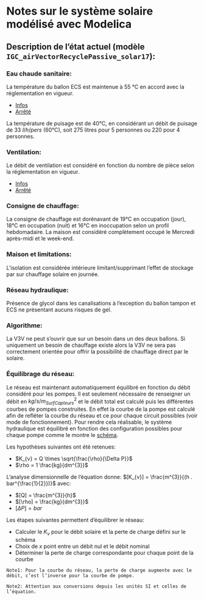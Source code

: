 # Notes sur le système solaire modélisé avec Modelica


## Description de l’état actuel (modèle `IGC_airVectorRecyclePassive_solar17`):

### Eau chaude sanitaire:
La température du ballon ECS est maintenue à 55 °C en accord avec la réglementation
en vigueur.

 - [Infos](http://conseils.xpair.com/consulter_parole_expert/reglementation_temperature_ecs.htm)
 - [Arrêté](https://www.legifrance.gouv.fr/affichTexte.do?cidTexte=JORFTEXT000000423756&dateTexte=)

La température de puisage est de 40°C, en considérant un débit de puisage de 33 $l/h/pers$ (60°C),
soit 275 litres pour 5 personnes ou 220 pour 4 personnes.

### Ventilation:
Le débit de ventilation est considéré en fonction du nombre de pièce selon la réglementation
en vigueur.

 - [Infos](http://www.aldes.fr/contents/fiches-pratiques-1/ventilation/les-debits-reglementaires)
 - [Arrêté](https://www.legifrance.gouv.fr/affichTexte.do?cidTexte=JORFTEXT000000862344)

### Consigne de chauffage:
La consigne de chauffage est dorénavant de 19°C en occupation (jour), 18°C en occupation (nuit)
et 16°C en inoccupation selon un profil hebdomadaire.
La maison est considéré complètement occupé le Mercredi après-midi et le week-end.

### Maison et limitations:
L’isolation est considérée intérieure limitant/supprimant l’effet de stockage par
sur chauffage solaire en journée.

### Réseau hydraulique:
Présence de glycol dans les canalisations à l’exception du ballon tampon et ECS
ne présentant aucuns risques de gel.


### Algorithme:
La V3V ne peut s’ouvrir que sur un besoin dans un des deux ballons. Si uniquement un
besoin de chauffage existe alors la V3V ne sera pas correctement orientée pour offrir
la possibilité de chauffage direct par le solaire.


### Équilibrage du réseau:
Le réseau est maintenant automatiquement équilibré en fonction du débit considéré
pour les pompes.
Il est seulement nécessaire de renseigner un débit en $kg/s/m^{2}_{SurfCapteurs}$
et le débit total est calculé puis les différentes courbes de pompes construites.
En effet la courbe de la pompe est calculé afin de refléter la courbe du réseau
et ce pour chaque circuit possibles (voir mode de fonctionnement).
Pour rendre cela réalisable, le système hydraulique est équilibré
en fonction des configuration possibles pour chaque pompe comme le montre le 
[schéma](air_hydraulique_pressions.pdf).

Les hypothèses suivantes ont été retenues:

 - $K_{v} = Q \times \sqrt{\frac{\rho}{\Delta P}}$
 - $\rho = 1 \frac{kg}{dm^{3}}$

L’analyse dimensionnelle de l’équation donne:
$[K_{v}] = \frac{m^{3}}{(h . bar^{\frac{1}{2}})}$
avec:

 - $[Q] = \frac{m^{3}}{h}$
 - $[\rho] = \frac{kg}{dm^{3}}$
 - $[\Delta P] = bar$

Les étapes suivantes permettent d’équilibrer le réseau:

 - Calculer le $K_{v}$ pour le débit solaire et la perte de charge défini sur le schéma
 - Choix de $x$ point entre un débit nul et le débit nominal
 - Déterminer la perte de charge correspondante pour chaque point de la courbe


`Note1: Pour la courbe du réseau, la perte de charge augmente avec le débit, c’est l’inverse pour la courbe de pompe.`

`Note2: Attention aux conversions depuis les unités SI et celles de l’équation.`

